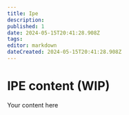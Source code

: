 ```yaml
---
title: Ipe
description: 
published: 1
date: 2024-05-15T20:41:28.908Z
tags: 
editor: markdown
dateCreated: 2024-05-15T20:41:28.908Z
---
```


# IPE content (WIP)
Your content here